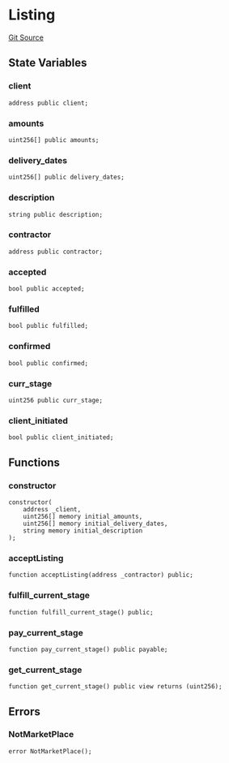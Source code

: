 # Listing
[Git Source](https://github.com/ucsbjonas/decentralance/blob/39c4cd65ddd22d09546da56de08cc7911a2e6625/src/Listing.sol)


## State Variables
### client

```solidity
address public client;
```


### amounts

```solidity
uint256[] public amounts;
```


### delivery_dates

```solidity
uint256[] public delivery_dates;
```


### description

```solidity
string public description;
```


### contractor

```solidity
address public contractor;
```


### accepted

```solidity
bool public accepted;
```


### fulfilled

```solidity
bool public fulfilled;
```


### confirmed

```solidity
bool public confirmed;
```


### curr_stage

```solidity
uint256 public curr_stage;
```


### client_initiated

```solidity
bool public client_initiated;
```


## Functions
### constructor


```solidity
constructor(
    address _client,
    uint256[] memory initial_amounts,
    uint256[] memory initial_delivery_dates,
    string memory initial_description
);
```

### acceptListing


```solidity
function acceptListing(address _contractor) public;
```

### fulfill_current_stage


```solidity
function fulfill_current_stage() public;
```

### pay_current_stage


```solidity
function pay_current_stage() public payable;
```

### get_current_stage


```solidity
function get_current_stage() public view returns (uint256);
```

## Errors
### NotMarketPlace

```solidity
error NotMarketPlace();
```

